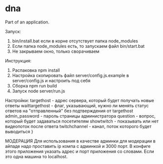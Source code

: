 ﻿# dna
Part of an application.

Запуск: 
1. bin/install.bat если в корне отсутствует папка node_modules
2. Если папка node_modules есть, то запускаем файл bin/start.bat
3. Не закрываем окно, только сворачиваем 


Инструкция:

1. Распаковка
	npm install
2. Настройка
	скопировать файл server/config.js.example в server/config.js и настроить под себя
3. Сборка
	npm run build
4. Запуск
	node server/run.js

Настройки:
	targethost - адрес сервера, который будет получать новые ответы
	waittargethost - флаг, указывающий, нужно ли менять статус ответов на "отправленный"
		без подтверждения от targethost
	admin_password - пароль страницы администратора
	question - вопрос, который будет задаваться посетителям
	showtwitch - показывать или нет видеопоток после ответа	
	twitchchannel - канал, поток которого будет выводиться 
}

МОДЕРАЦИЯ
Для использования в качестве админки для модерации в айпаде надо проставить ip компа с админкой и 3000 порт. В конфиге этого приложения указать адрес и порт приложения со словами. Если это одна машина то localhost.